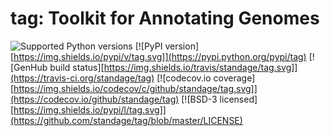 # tag: Toolkit for Annotating Genomes

![Supported Python versions](https://img.shields.io/pypi/pyversions/tag.svg)
[![PyPI version][https://img.shields.io/pypi/v/tag.svg]](https://pypi.python.org/pypi/tag)
[![GenHub build status][https://img.shields.io/travis/standage/tag.svg]](https://travis-ci.org/standage/tag)
[![codecov.io coverage][https://img.shields.io/codecov/c/github/standage/tag.svg]](https://codecov.io/github/standage/tag)
[![BSD-3 licensed][https://img.shields.io/pypi/l/tag.svg]](https://github.com/standage/tag/blob/master/LICENSE)
